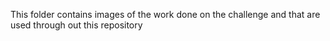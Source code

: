 This folder contains images of the work done on the challenge and that are used through out this repository 
